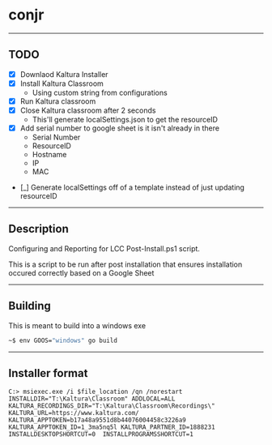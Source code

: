 # conjr

---------------------------

## TODO 

- [x] Downlaod Kaltura Installer
- [x] Install Kaltura Classroom
    - Using custom string from configurations
- [x] Run Kaltura classroom
- [x] Close Kaltura classroom after 2 seconds
    - This'll generate localSettings.json to get the resourceID
- [x] Add serial number to google sheet is it isn't already in there
    - Serial Number
    - ResourceID
    - Hostname
    - IP 
    - MAC
- [_] Generate localSettings off of a template instead of just updating resourceID

------------------------------

## Description

Configuring and Reporting for LCC Post-Install.ps1 script. 

This is a script to be run after post installation that ensures installation occured correctly based on a Google Sheet

---------------------------

## Building 

This is meant to build into a windows exe

```sh
~$ env GOOS="windows" go build 
```

--------------------

## Installer format 

```
C:> msiexec.exe /i $file_location /qn /norestart INSTALLDIR="T:\Kaltura\Classroom" ADDLOCAL=ALL KALTURA_RECORDINGS_DIR="T:\Kaltura\Classroom\Recordings\" KALTURA_URL=https://www.kaltura.com/ KALTURA_APPTOKEN=b17a48a9551d8b44076004458c3226a9 KALTURA_APPTOKEN_ID=1_3ma5nq5l KALTURA_PARTNER_ID=1888231 INSTALLDESKTOPSHORTCUT=0  INSTALLPROGRAMSSHORTCUT=1
```
